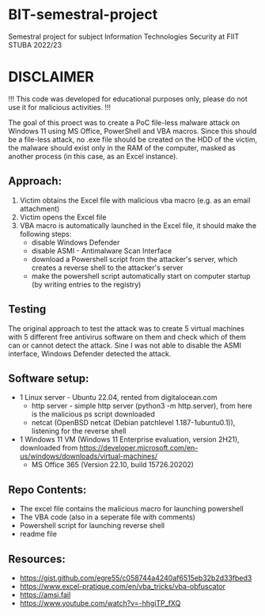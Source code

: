 # BIT-semestral-project
Semestral project for subject Information Technologies Security at FIIT STUBA 2022/23

# DISCLAIMER
!!! This code was developed for educational purposes only, please do not use it for malicious activities. !!!

The goal of this proect was to create a PoC file-less malware attack on Windows 11 using MS Office, PowerShell and VBA macros.
Since this should be a file-less attack, no .exe file should be created on the HDD of the victim, the malware should exist only in the RAM of the computer, masked as another process (in this case, as an Excel instance).

## Approach:
1. Victim obtains the Excel file with malicious vba macro (e.g. as an email attachment)
2. Victim opens the Excel file
3. VBA macro is automatically launched in the Excel file, it should make the following steps:
    * disable Windows Defender
    * disable ASMI - Antimalware Scan Interface
    * download a Powershell script from the attacker's server, which creates a reverse shell to the attacker's server 
    * make the powershell script automatically start on computer startup (by writing entries to the registry)

## Testing
The original approach to test the attack was to create 5 virtual machines with 5 different free antivirus software on them and 
check which of them can or cannot detect the attack. Sine I was not able to disable the ASMI interface, Windows Defender
detected the attack.

## Software setup:
- 1 Linux server - Ubuntu 22.04, rented from digitalocean.com
    * http server - simple http server (python3 -m http.server), from here is the malicious ps script downloaded
    * netcat (OpenBSD netcat (Debian patchlevel 1.187-1ubuntu0.1)), listening for the reverse shell
- 1 Windows 11 VM (Windows 11 Enterprise evaluation, version 2H21), downloaded from https://developer.microsoft.com/en-us/windows/downloads/virtual-machines/
    * MS Office 365 (Version 22.10, build 15726.20202)

## Repo Contents:
- The excel file contains the malicious macro for launching powershell
- The VBA code (also in a seperate file with comments)
- Powershell script for launching reverse shell
- readme file

## Resources:
* https://gist.github.com/egre55/c058744a4240af6515eb32b2d33fbed3
* https://www.excel-pratique.com/en/vba_tricks/vba-obfuscator
* https://amsi.fail
* https://www.youtube.com/watch?v=-hhgiTP_fXQ
